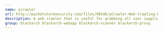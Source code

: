 ```yaml
---
name: ycrawler
url: http://packetstormsecurity.com/files/98546/yCrawler-Web-Crawling-Utility.html
description: A web crawler that is useful for grabbing all user supplied input related to a given website and will save the output.
group: blackarch blackarch-webapp blackarch-scanner blackarch-proxy
---
```

